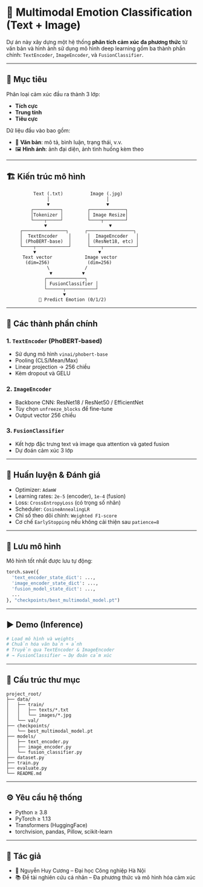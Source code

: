 
# 🤖 Multimodal Emotion Classification (Text + Image)

Dự án này xây dựng một hệ thống **phân tích cảm xúc đa phương thức** từ văn bản và hình ảnh sử dụng mô hình deep learning gồm ba thành phần chính: `TextEncoder`, `ImageEncoder`, và `FusionClassifier`.

---

## 📌 Mục tiêu

Phân loại cảm xúc đầu ra thành 3 lớp:
- **Tích cực**
- **Trung tính**
- **Tiêu cực**

Dữ liệu đầu vào bao gồm:
- 📝 **Văn bản**: mô tả, bình luận, trạng thái, v.v.
- 🖼️ **Hình ảnh**: ảnh đại diện, ảnh tình huống kèm theo

---

## 🏗️ Kiến trúc mô hình

```
          Text (.txt)          Image (.jpg)
               │                     │
               ▼                     ▼
         ┌──────────┐         ┌─────────────┐
         │Tokenizer │         │ Image Resize│
         └────┬─────┘         └────┬────────┘
              ▼                       ▼
     ┌────────────────┐      ┌─────────────────┐
     │  TextEncoder    │      │  ImageEncoder   │
     │ (PhoBERT-base)  │      │ (ResNet18, etc) │
     └────┬────────────┘      └────┬────────────┘
          ▼                       ▼
      Text vector            Image vector
       (dim=256)              (dim=256)
               \             /
                ▼           ▼
              ┌──────────────┐
              │ FusionClassifier │
              └──────┬───────────┘
                     ▼
            🔮 Predict Emotion (0/1/2)
```

---

## 🧩 Các thành phần chính

### 1. `TextEncoder` (PhoBERT-based)
- Sử dụng mô hình `vinai/phobert-base`
- Pooling (CLS/Mean/Max)
- Linear projection → 256 chiều
- Kèm dropout và GELU

### 2. `ImageEncoder`
- Backbone CNN: ResNet18 / ResNet50 / EfficientNet
- Tùy chọn `unfreeze_blocks` để fine-tune
- Output vector 256 chiều

### 3. `FusionClassifier`
- Kết hợp đặc trưng text và image qua attention và gated fusion
- Dự đoán cảm xúc 3 lớp

---

## 🧪 Huấn luyện & Đánh giá

- Optimizer: `AdamW`
- Learning rates: `2e-5` (encoder), `1e-4` (fusion)
- Loss: `CrossEntropyLoss` (có trọng số nhãn)
- Scheduler: `CosineAnnealingLR`
- Chỉ số theo dõi chính: `Weighted F1-score`
- Cơ chế `EarlyStopping` nếu không cải thiện sau `patience=8`

---

## 💾 Lưu mô hình

Mô hình tốt nhất được lưu tự động:
```python
torch.save({
  'text_encoder_state_dict': ...,
  'image_encoder_state_dict': ...,
  'fusion_model_state_dict': ...,
  ...
}, "checkpoints/best_multimodal_model.pt")
```

---

## ▶️ Demo (Inference)

```python
# Load mô hình và weights
# Chuẩn hóa văn bản + ảnh
# Truyền qua TextEncoder & ImageEncoder
# → FusionClassifier → Dự đoán cảm xúc
```

---

## 📁 Cấu trúc thư mục

```
project_root/
├── data/
│   ├── train/
│   │   ├── texts/*.txt
│   │   └── images/*.jpg
│   └── val/
├── checkpoints/
│   └── best_multimodal_model.pt
├── models/
│   ├── text_encoder.py
│   ├── image_encoder.py
│   └── fusion_classifier.py
├── dataset.py
├── train.py
├── evaluate.py
└── README.md
```

---

## ⚙️ Yêu cầu hệ thống

- Python ≥ 3.8
- PyTorch ≥ 1.13
- Transformers (HuggingFace)
- torchvision, pandas, Pillow, scikit-learn

---

## 📌 Tác giả

- 🧑 Nguyễn Huy Cương – Đại học Công nghiệp Hà Nội
- 📚 Đề tài nghiên cứu cá nhân – Đa phương thức và mô hình hóa cảm xúc
